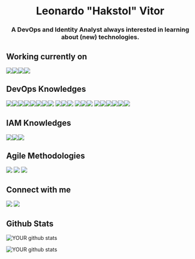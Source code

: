 <h1 align="center">Leonardo "Hakstol" Vitor</h1>

<h3 align="center">A DevOps and Identity Analyst always interested in learning about (new) technologies.</h3>

<h2 align="left">Working currently on</h2>

<img src="https://img.shields.io/badge/Argo%20CD-1e0b3e?style=for-the-badge&logo=argo&logoColor=#d16044" /><img src="https://img.shields.io/badge/eslint-3A33D1?style=for-the-badge&logo=eslint&logoColor=white" /><img src="https://img.shields.io/badge/Go-00ADD8?style=for-the-badge&logo=go&logoColor=white" /><img src="https://img.shields.io/badge/Kubernetes-3069DE?style=for-the-badge&logo=kubernetes&logoColor=white" />

<h2 align="left">DevOps Knowledges</h2>

 <img src="https://img.shields.io/badge/Github%20Actions-282a2e?style=for-the-badge&logo=githubactions&logoColor=367cfe" /><img src="https://img.shields.io/badge/VirtualBox-21416b?style=for-the-badge&logo=VirtualBox&logoColor=white" /><img src="https://img.shields.io/badge/VMware-231f20?style=for-the-badge&logo=VMware&logoColor=white" /><img src="https://img.shields.io/badge/Vagrant-1868F2?style=for-the-badge&logo=Vagrant&logoColor=white" /><img src="https://img.shields.io/badge/Grafana-F2F4F9?style=for-the-badge&logo=grafana&logoColor=orange&labelColor=F2F4F9" /><img src="https://img.shields.io/badge/Metabase-509EE3?style=for-the-badge&logo=metabase&logoColor=fff" /><img src="https://img.shields.io/badge/SonarQube-4E9BCD.svg?style=for-the-badge&logo=SonarQube&logoColor=white" /><img src="https://img.shields.io/badge/JavaScript-323330?style=for-the-badge&logo=javascript&logoColor=F7DF1E" />
<img src="https://img.shields.io/badge/Python-FFD43B?style=for-the-badge&logo=python&logoColor=blue" /><img src="https://img.shields.io/badge/Ansible-000000?style=for-the-badge&logo=ansible&logoColor=white" /><img src="https://img.shields.io/badge/Docker-2CA5E0?style=for-the-badge&logo=docker&logoColor=white" />
<img src="https://img.shields.io/badge/Nginx-009639?style=for-the-badge&logo=nginx&logoColor=white" /><img src="https://img.shields.io/badge/React-20232A?style=for-the-badge&logo=react&logoColor=61DAFB" /><img src="https://img.shields.io/badge/MongoDB-4EA94B?style=for-the-badge&logo=mongodb&logoColor=white" />
<img src="https://img.shields.io/badge/MySQL-005C84?style=for-the-badge&logo=mysql&logoColor=white" /><img src="https://img.shields.io/badge/Amazon_AWS-FF9900?style=for-the-badge&logo=amazonaws&logoColor=white" /><img src="https://img.shields.io/badge/Google_Cloud-4285F4?style=for-the-badge&logo=google-cloud&logoColor=white" /><img src="https://img.shields.io/badge/Terraform-7B42BC?style=for-the-badge&logo=terraform&logoColor=white" /><img src="https://img.shields.io/badge/circleci-343434?style=for-the-badge&logo=circleci&logoColor=white" /><img src="https://img.shields.io/badge/Postman-FF6C37?style=for-the-badge&logo=Postman&logoColor=white" />

<h2 align="left">IAM Knowledges</h2>

<img src="https://img.shields.io/badge/burpsuite-FF6633?style=for-the-badge&logo=burpsuite&logoColor=white" /><img src="https://img.shields.io/badge/JWT-000000?style=for-the-badge&logo=JSON%20web%20tokens&logoColor=white" /><img src="https://img.shields.io/badge/DATADOG-632CA6?style=for-the-badge&logo=datadog&logoColor=white" />

<h2 align="left">Agile Methodologies</h2>

<a><img src="https://img.shields.io/badge/Azure_DevOps-0078D7?style=for-the-badge&logo=azure-devops&logoColor=white"/></a> <a><img src="https://img.shields.io/badge/Trello-0052CC?style=for-the-badge&logo=trello&logoColor=white" /></a> <a><img src="https://img.shields.io/badge/Miro-050038?style=for-the-badge&logo=Miro&logoColor=white" /></a>

<h2 align="left">Connect with me</h2>

<a href="https://www.linkedin.com/in/leonardo-vitor-1476a31a2/" target="blank"><img src="https://img.shields.io/badge/LinkedIn-0077B5?style=for-the-badge&logo=linkedin&logoColor=white" /></a> <a href="https://pt.stackoverflow.com/users/195701/leonardo-vitor" target="blank"><img src="https://img.shields.io/badge/Stack_Overflow-FE7A16?style=for-the-badge&logo=stack-overflow&logoColor=white" /></a>

<h2 align="left">Github Stats</h2>

![YOUR github stats](https://github-readme-stats.vercel.app/api?username=hakstol&theme=dark)

![YOUR github stats](https://github-readme-stats.vercel.app/api/top-langs/?username=hakstol&hide=html&layout=compact&theme=dark)
